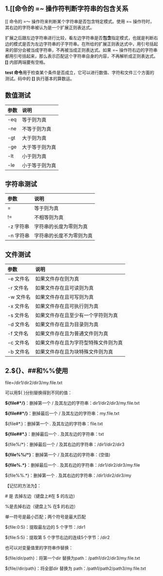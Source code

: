 ## 1.[[命令的 =~ 操作符判断字符串的包含关系

[[ 命令的 =～ 操作符来判断某个字符串是否包含特定模式。使用 =~ 操作符时，其右边的字符串被认为是一个扩展正则表达式。

扩展之后跟左边字符串进行比较，看左边字符串是否**包含**指定模式，也就是判断右边的模式是否为左边字符串的子字符串。在所给的扩展正则表达式中，用引号括起来的部分会被当成字符串，不再被当成正则表达式。如果 =~ 操作符右边的字符串都用引号括起来，那么表示匹配这个字符串自身的内容，不再解析成正则表达式。**[]** 内部两端要有空格。

**test 命令**用于检查某个条件是否成立，它可以进行数值、字符和文件三个方面的测试。码中的 **[]** 执行基本的算数运。

## 数值测试

| 参数 | 说明           |
| :--- | :------------- |
| -eq  | 等于则为真     |
| -ne  | 不等于则为真   |
| -gt  | 大于则为真     |
| -ge  | 大于等于则为真 |
| -lt  | 小于则为真     |
| -le  | 小于等于则为真 |

## 字符串测试

| 参数      | 说明                     |
| :-------- | :----------------------- |
| =         | 等于则为真               |
| !=        | 不相等则为真             |
| -z 字符串 | 字符串的长度为零则为真   |
| -n 字符串 | 字符串的长度不为零则为真 |

## 文件测试

| 参数      | 说明                                 |
| :-------- | :----------------------------------- |
| -e 文件名 | 如果文件存在则为真                   |
| -r 文件名 | 如果文件存在且可读则为真             |
| -w 文件名 | 如果文件存在且可写则为真             |
| -x 文件名 | 如果文件存在且可执行则为真           |
| -s 文件名 | 如果文件存在且至少有一个字符则为真   |
| -d 文件名 | 如果文件存在且为目录则为真           |
| -f 文件名 | 如果文件存在且为普通文件则为真       |
| -c 文件名 | 如果文件存在且为字符型特殊文件则为真 |
| -b 文件名 | 如果文件存在且为块特殊文件则为真     |



## 2.${}、##和%%使用

file=/dir1/dir2/dir3/my.file.txt

可以用${ }分别替换得到不同的值：

**${file#*/}**：删掉第一个 / 及其左边的字符串：dir1/dir2/dir3/my.file.txt

**${file##*/}**：删掉最后一个 /  及其左边的字符串：my.file.txt

${file#*.}：删掉第一个 .  及其左边的字符串：file.txt

**${file##*.}**：删掉最后一个 .  及其左边的字符串：txt

${file%/*}：删掉最后一个  /  及其右边的字符串：/dir1/dir2/dir3

**${file%%/*}**：删掉第一个 /  及其右边的字符串：(空值)

**${file%.*}**：删掉最后一个  .  及其右边的字符串：/dir1/dir2/dir3/my.file

${file%%.*}：删掉第一个  .  及其右边的字符串：/dir1/dir2/dir3/my

【记忆的方法为】：

\# 是 去掉左边（键盘上#在 $ 的左边）

%是去掉右边（键盘上% 在$ 的右边）

单一符号是最小匹配；两个符号是最大匹配

${file:0:5}：提取最左边的 5 个字节：/dir1

${file:5:5}：提取第 5 个字节右边的连续5个字节：/dir2

也可以对变量值里的字符串作替换：

${file/dir/path}：将第一个dir 替换为path：/path1/dir2/dir3/my.file.txt

${file//dir/path}：将全部dir 替换为 path：/path1/path2/path3/my.file.txt